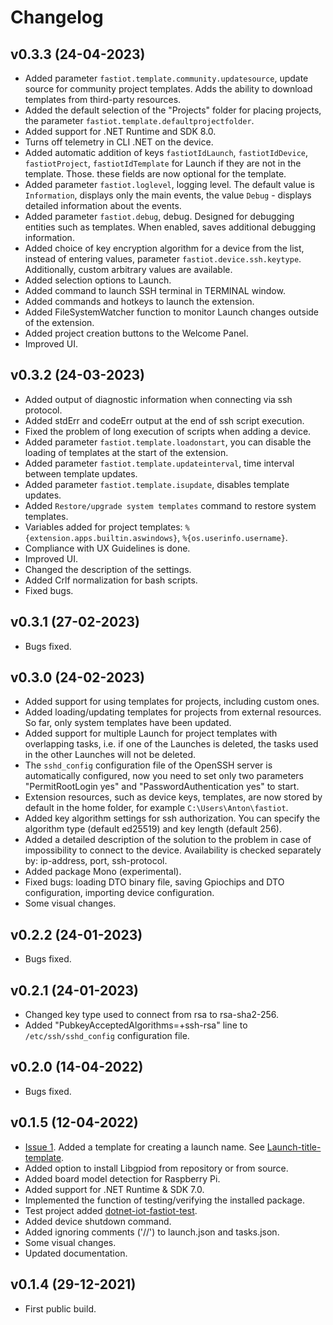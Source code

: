 # Changelog

## v0.3.3 (24-04-2023)

- Added parameter `fastiot.template.community.updatesource`, update source for community project templates. Adds the ability to download templates from third-party resources.
- Added the default selection of the "Projects" folder for placing projects, the parameter `fastiot.template.defaultprojectfolder`.
- Added support for .NET Runtime and SDK 8.0.
- Turns off telemetry in CLI .NET on the device.
- Added automatic addition of keys `fastiotIdLaunch`, `fastiotIdDevice`, `fastiotProject`, `fastiotIdTemplate` for Launch if they are not in the template. Those. these fields are now optional for the template.
- Added parameter `fastiot.loglevel`, logging level. The default value is `Information`, displays only the main events, the value `Debug` - displays detailed information about the events.
- Added parameter `fastiot.debug`, debug. Designed for debugging entities such as templates. When enabled, saves additional debugging information.
- Added choice of key encryption algorithm for a device from the list, instead of entering values, parameter `fastiot.device.ssh.keytype`. Additionally, custom arbitrary values are available.
- Added selection options to Launch.
- Added command to launch SSH terminal in TERMINAL window.
- Added commands and hotkeys to launch the extension.
- Added FileSystemWatcher function to monitor Launch changes outside of the extension.
- Added project creation buttons to the Welcome Panel.
- Improved UI.

## v0.3.2 (24-03-2023)

- Added output of diagnostic information when connecting via ssh protocol.
- Added stdErr and codeErr output at the end of ssh script execution.
- Fixed the problem of long execution of scripts when adding a device.
- Added parameter `fastiot.template.loadonstart`, you can disable the loading of templates at the start of the extension.
- Added parameter `fastiot.template.updateinterval`, time interval between template updates.
- Added parameter `fastiot.template.isupdate`, disables template updates.
- Added `Restore/upgrade system templates` command to restore system templates.
- Variables added for project templates: `%{extension.apps.builtin.aswindows}`, `%{os.userinfo.username}`.
- Compliance with UX Guidelines is done.
- Improved UI.
- Changed the description of the settings.
- Added Crlf normalization for bash scripts.
- Fixed bugs.

## v0.3.1 (27-02-2023)

- Bugs fixed.

## v0.3.0 (24-02-2023)

- Added support for using templates for projects, including custom ones.
- Added loading/updating templates for projects from external resources. So far, only system templates have been updated.
- Added support for multiple Launch for project templates with overlapping tasks, i.e. if one of the Launches is deleted, the tasks used in the other Launches will not be deleted.
- The `sshd_config` configuration file of the OpenSSH server is automatically configured, now you need to set only two parameters "PermitRootLogin yes" and "PasswordAuthentication yes" to start.
- Extension resources, such as device keys, templates, are now stored by default in the home folder, for example `C:\Users\Anton\fastiot`.
- Added key algorithm settings for ssh authorization. You can specify the algorithm type (default ed25519) and key length (default 256).
- Added a detailed description of the solution to the problem in case of impossibility to connect to the device. Availability is checked separately by: ip-address, port, ssh-protocol.
- Added package Mono (experimental).
- Fixed bugs: loading DTO binary file, saving Gpiochips and DTO configuration, importing device configuration.
- Some visual changes.

## v0.2.2 (24-01-2023)

- Bugs fixed.

## v0.2.1 (24-01-2023)

- Changed key type used to connect from rsa to rsa-sha2-256.
- Added "PubkeyAcceptedAlgorithms=+ssh-rsa" line to `/etc/ssh/sshd_config` configuration file.

## v0.2.0 (14-04-2022)

- Bugs fixed.

## v0.1.5 (12-04-2022)

- [Issue 1](https://github.com/devdotnetorg/vscode-extension-dotnet-fastiot/issues/1 "Issue 1"). Added a template for creating a launch name. See [Launch-title-template](https://github.com/devdotnetorg/vscode-extension-dotnet-fastiot/blob/master/docs/Launch-title-template.md "Launch-title-template").
- Added option to install Libgpiod from repository or from source.
- Added board model detection for Raspberry Pi.
- Added support for .NET Runtime & SDK 7.0.
- Implemented the function of testing/verifying the installed package.
- Test project added [dotnet-iot-fastiot-test](https://github.com/devdotnetorg/vscode-extension-dotnet-fastiot/tree/master/samples/dotnet-iot-fastiot-test "dotnet-iot-fastiot-test").
- Added device shutdown command.
- Added ignoring comments ('//') to launch.json and tasks.json.
- Some visual changes.
- Updated documentation.

## v0.1.4 (29-12-2021)

- First public build.
